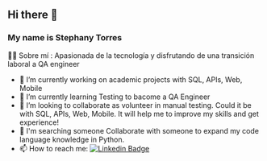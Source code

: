 ## Hi there 👋
### My name is Stephany Torres
:woman_technologist: Sobre mí : 
Apasionada de la tecnología y disfrutando de una transición laboral a QA engineer

- 🔭 I’m currently working on academic projects with SQL, APIs, Web, Mobile
- 🌱 I’m currently learning Testing to bacome a QA Engineer
- 👯 I’m looking to collaborate as volunteer in manual testing. Could it be with SQL, APIs, Web, Mobile. It will help me to improve my skills and get experience!
- 🌱 I'm searching someone Collaborate with someone to expand my code language knowledge in Python.
- 📫 How to reach me: [![Linkedin Badge](https://img.shields.io/badge/-stephany-blue?style=flat&logo=Linkedin&logoColor=white)](https://www.linkedin.com/in/stephany-torres-sa/)
